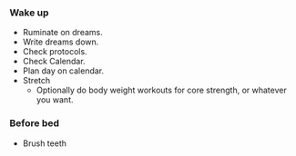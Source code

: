 ### Wake up
- Ruminate on dreams.
- Write dreams down.
- Check protocols.
- Check Calendar.
- Plan day on calendar.
- Stretch
	- Optionally do body weight workouts for core strength, or whatever you want.

### Before bed
- Brush teeth
